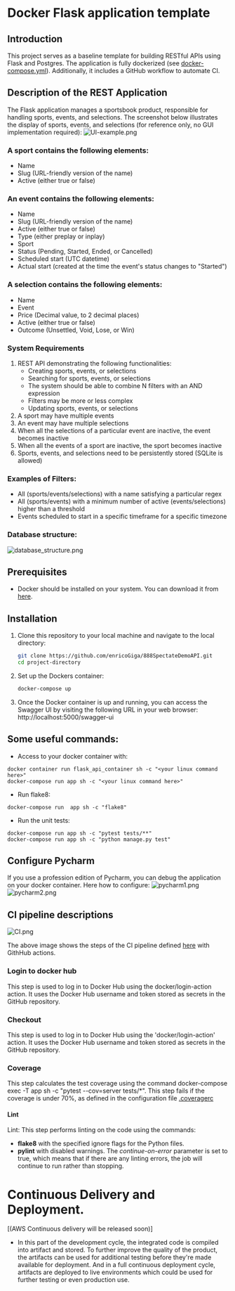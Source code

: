 # Docker Flask application template

## Introduction

This project serves as a baseline template for building RESTful APIs using Flask and Postgres. 
The application is fully dockerized (see [docker-compose.yml](docker-compose.yml)). 
Additionally, it includes a GitHub workflow to automate CI.


## Description of the REST Application

The Flask application manages a sportsbook product, responsible for handling sports, events, and selections. 
The screenshot below illustrates the display of sports, events, and selections (for reference only, no GUI implementation required):
![UI-example.png](images%2FUI-example.png)


### A **sport** contains the following elements:
* Name 
* Slug (URL-friendly version of the name)
* Active (either true or false)  

### An **event** contains the following elements:
* Name
* Slug (URL-friendly version of the name)
* Active (either true or false)
* Type (either preplay or inplay)
* Sport
* Status (Pending, Started, Ended, or Cancelled)
* Scheduled start (UTC datetime)
* Actual start (created at the time the event's status changes to "Started")

### A **selection** contains the following elements:
* Name
* Event
* Price (Decimal value, to 2 decimal places)
* Active (either true or false)
* Outcome (Unsettled, Void, Lose, or Win)

### System Requirements
1. REST API demonstrating the following functionalities:
    * Creating sports, events, or selections
    * Searching for sports, events, or selections
    * The system should be able to combine N filters with an AND expression
    * Filters may be more or less complex
    * Updating sports, events, or selections
2. A sport may have multiple events
3. An event may have multiple selections
4. When all the selections of a particular event are inactive, the event becomes inactive
5. When all the events of a sport are inactive, the sport becomes inactive
6. Sports, events, and selections need to be persistently stored (SQLite is allowed)

### Examples of Filters:
* All (sports/events/selections) with a name satisfying a particular regex
* All (sports/events) with a minimum number of active (events/selections) higher than a threshold
* Events scheduled to start in a specific timeframe for a specific timezone

### Database structure:
![database_structure.png](images%2Fdatabase_structure.png)

## Prerequisites
- Docker should be installed on your system. You can download it
  from [here](https://www.docker.com/get-started).

## Installation
1. Clone this repository to your local machine and navigate to the local directory:

   ```bash
   git clone https://github.com/enricoGiga/888SpectateDemoAPI.git
   cd project-directory

2. Set up the Dockers container:
   ```bash
   docker-compose up
3. Once the Docker container is up and running, you can access the Swagger UI by visiting
   the following URL in your web browser: http://localhost:5000/swagger-ui 



## Some useful commands:
- Access to your docker container with:
```shell
docker container run flask_api_container sh -c "<your linux command here>" 
docker-compose run app sh -c "<your linux command here>"
  ```
- Run flake8:
```shell
docker-compose run  app sh -c "flake8"   
```
- Run the unit tests:
```shell
docker-compose run app sh -c "pytest tests/**" 
docker-compose run app sh -c "python manage.py test"
```
## Configure Pycharm
If you use a profession edition of Pycharm, you can debug the application on your docker container.
Here how to configure:
![pycharm1.png](images%2Fpycharm1.png)
![pycharm2.png](images%2Fpycharm2.png)

## CI pipeline descriptions
![CI.png](images%2FCI.png)

The above image shows the steps of the CI pipeline defined [here](.github%2Fworkflows%2Fci.yml) with GithHub actions.
### Login to docker hub
This step is used to log in to Docker Hub using the docker/login-action action. It uses the Docker Hub username and token stored as secrets in the GitHub repository.
### Checkout
This step is used to log in to Docker Hub using the 'docker/login-action' action. It uses the Docker Hub username and token stored as secrets in the GitHub repository.
### Coverage
This step calculates the test coverage using the command docker-compose exec -T app sh -c "pytest --cov=server tests/*". This step fails if the coverage is under 70%, as defined in the configuration file [.coveragerc](flask_template%2F.coveragerc)

#### Lint
Lint: This step performs linting on the code using the commands:

* **flake8** with the specified ignore flags for the Python files.
* **pylint** with disabled warnings. The _continue-on-error_ parameter is set to true, which means that if there are any linting errors, the job will continue to run rather than stopping.


# Continuous Delivery and Deployment.
[(AWS Continuous delivery will be released soon)]
- In this part of the development cycle, the integrated code is compiled into artifact and stored.
To further improve the quality of the product, the artifacts can be used for additional testing before
they're made available for deployment. And in a full continuous deployment cycle, artifacts are deployed
to live environments which could be used for further testing or even production use.
